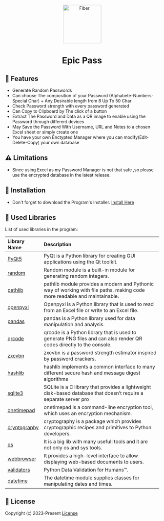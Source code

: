
<p align="center">
  <picture>
    <source height="125" media="(prefers-color-scheme: dark)" srcset="images/icon.png">
    <img height="125" alt="Fiber" src="https://raw.githubusercontent.com/gofiber/docs/master/static/img/logo.svg">
  </picture>
  <h1 align="center">Epic Pass</>
 </p>

## 🎯 Features

-   Generate Random Passwords
-   Can choose The composition of your Password (Alphabete-Numbers-Special Char) + Any Desirable length from 8 Up To 50 Char
-   Check Password strength with every password generated 
-   Can Copy to Clipboard by The click of a button
-   Extract The Password and Data as a QR image to enable using the Password through different devices 
-   May Save the Password With Username, URL and Notes to a chosen Excel sheet or simply create one
-   You have your own Enctypted Manager where you can modify(Edit-Delete-Copy) your own database

## ⚠️ Limitations
* Since using Excel as my Password Manager is not that safe ,so please use the encrypted database in the latest release.

## 🔧 Installation
* Don't forget to download the Program's Installer.    [Install Here](https://github.com/DoniaWaleed/Epic-Pass/releases/download/v2.3.0/Epic_Pass_Installer_Windows_Setup_V2.3.0.exe)

## 📖 Used Libraries

List of used libraries in the program:

| Library Name                                                          | Description                                                                                                                            |
|:----------------------------------------------------------------------|:---------------------------------------------------------------------------------------------------------------------------------------|
| [PyQt5](https://pypi.org/project/PyQt5/)                              | PyQt is a Python library for creating GUI applications using the Qt toolkit.                                                           |
| [random](https://docs.python.org/3/library/random.html#module-random) | Random module is a built-in module for generating random integers.                                                                     |
| [pathlib](https://docs.python.org/3/library/pathlib.html)             | pathlib module provides a modern and Pythonic way of working with file paths, making code more readable and maintainable.          |
| [openpyxl](https://pypi.org/project/openpyxl/)                        | Openpyxl is a Python library that is used to read from an Excel file or write to an Excel file.                                        |      
| [pandas](https://pypi.org/project/pandas/)                            | pandas is a Python library used for data manipulation and analysis.                                                                    |
| [qrcode](https://pypi.org/project/qrcode/)                            | qrcode is a Python library that is used to generate PNG files and can also render QR codes directly to the console.            |
| [zxcvbn](https://pypi.org/project/zxcvbn-python/)                     | zxcvbn is a password strength estimator inspired by password crackers.                                                                 |
| [hashlib](https://docs.python.org/3/library/hashlib.html)             | hashlib implements a common interface to many different secure hash and message digest algorithms                                      |
| [sqlite3](https://docs.python.org/3/library/sqlite3.html)             | SQLite is a C library that provides a lightweight disk-based database that doesn’t require a separate server pro                 |
| [onetimepad](https://pypi.org/project/onetimepad/)                    | onetimepad is a command-line encryption tool, which uses an encryption mechanism.                                                      |
| [cryptography](https://pypi.org/project/cryptography/)                | cryptography is a package which provides cryptographic recipes and primitives to Python developers.                         |
| [os](https://pypi.org/project/os-sys/)                                | It is a big lib with many usefull tools and it are not only os and sys tools.                                                          |
| [webbrowser](https://docs.python.org/3/library/webbrowser.html)       | It provides a high-level interface to allow displaying web-based documents to users.                                                   |
| [validators](https://pypi.org/project/validators/)                    | Python Data Validation for Humans™.                                                                                                    |
| [datetime](https://docs.python.org/3/library/datetime.html)           | The datetime module supplies classes for manipulating dates and times.                                                                 |

## 📃 License

Copyright (c) 2023-Present [License](https://www.eulatemplate.com/live.php?token=sa8D55EvnSRn2yaADgcs7PK9ZRyfO6tJ)
